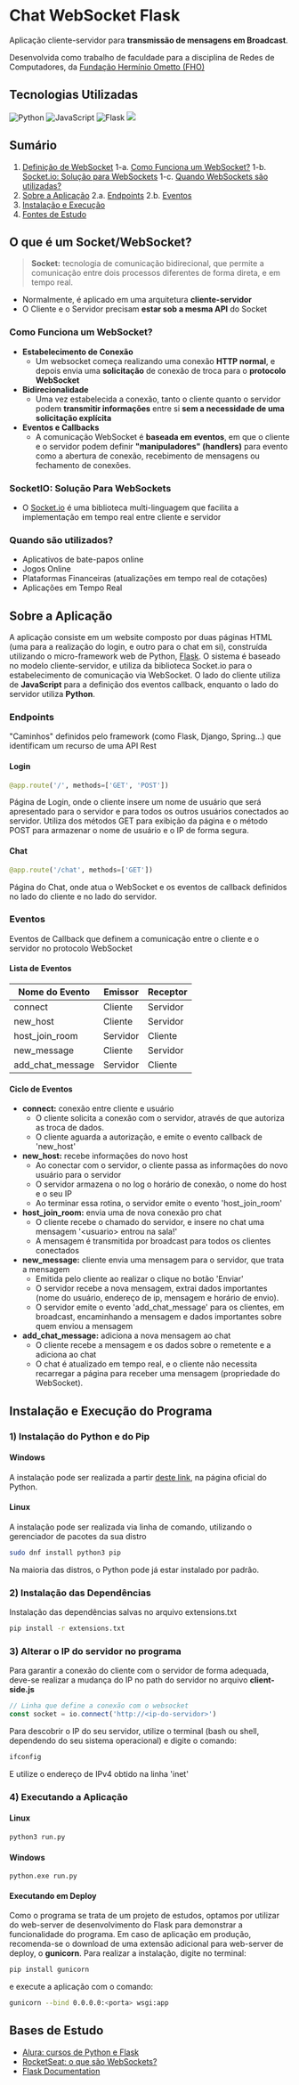 # Chat WebSocket Flask

Aplicação cliente-servidor para **transmissão de mensagens em Broadcast**.

Desenvolvida como trabalho de faculdade para a disciplina de Redes de Computadores, da [Fundação Hermínio Ometto (FHO)](www.fho.edu.br)

## Tecnologias Utilizadas

![Python](https://img.shields.io/badge/python-3670A0?style=for-the-badge&logo=python&logoColor=ffdd54)
![JavaScript](https://img.shields.io/badge/javascript-%23323330.svg?style=for-the-badge&logo=javascript&logoColor=%23F7DF1E)
![Flask](https://img.shields.io/badge/flask-%23000.svg?style=for-the-badge&logo=flask&logoColor=white)
<img src="https://img.shields.io/badge/Socket.io-black?style=for-the-badge&logo=socket.io&badgeColor=010101">



## Sumário

1) [Definição de WebSocket](#o-que-é-um-websocket)
    1-a. [Como Funciona um WebSocket?](#como-funciona-um-websocket)
    1-b. [Socket.io: Solução para WebSockets](#socketio-solução-para-websockets)
    1-c. [Quando WebSockets são utilizadas?](#quando-são-utilizados)
2) [Sobre a Aplicação](#sobre-a-aplicação)
    2.a. [Endpoints](#endpoints)
    2.b. [Eventos](#eventos)
3) [Instalação e Execução](#instalação-e-execução-do-programa)
4) [Fontes de Estudo](#bases-de-estudo)

## O que é um Socket/WebSocket?
> **Socket:** tecnologia de comunicação bidirecional, que permite a comunicação entre dois processos diferentes de forma direta, e em tempo real.
- Normalmente, é aplicado em uma arquitetura **cliente-servidor**
- O Cliente e o Servidor precisam **estar sob a mesma API** do Socket

### Como Funciona um WebSocket?

- **Estabelecimento de Conexão**
    - Um websocket começa realizando uma conexão **HTTP normal**, e depois envia uma **solicitação** de conexão de troca para o **protocolo WebSocket** 
- **Bidirecionalidade**
    - Uma vez estabelecida a conexão, tanto o cliente quanto o servidor podem **transmitir informações** entre si **sem a necessidade de uma solicitação explícita**
- **Eventos e Callbacks**
    - A comunicação WebSocket é **baseada em eventos**, em que o cliente e o servidor podem definir **"manipuladores" (handlers)** para evento como a abertura de conexão, recebimento de mensagens ou fechamento de conexões.


### SocketIO: Solução Para WebSockets

- O [Socket.io](https://socket.io/) é uma biblioteca multi-linguagem que facilita a implementação em tempo real entre cliente e servidor

### Quando são utilizados?

- Aplicativos de bate-papos online
- Jogos Online 
- Plataformas Financeiras (atualizações em tempo real de cotações)
- Aplicações em Tempo Real

## Sobre a Aplicação
A aplicação consiste em um website composto por duas páginas HTML (uma para a realização do login, e outro para o chat em si), construída utilizando o micro-framework web de Python, [Flask](https://flask.palletsprojects.com/en/stable/).
O sistema é baseado no modelo cliente-servidor, e utiliza da biblioteca Socket\.io para o estabelecimento de comunicação via WebSocket. O lado do cliente utiliza de **JavaScript** para a definição dos eventos callback, enquanto o lado do servidor utiliza **Python**.

### Endpoints
"Caminhos" definidos pelo framework (como Flask, Django, Spring...) que identificam um recurso de uma API Rest

#### Login
```python
@app.route('/', methods=['GET', 'POST'])
```
Página de Login, onde o cliente insere um nome de usuário que será apresentado para o servidor e para todos os outros usuários conectados ao servidor.
Utiliza dos métodos GET para exibição da página e o método POST para armazenar o nome de usuário e o IP de forma segura.

#### Chat
```python
@app.route('/chat', methods=['GET'])
```
Página do Chat, onde atua o WebSocket e os eventos de callback definidos no lado do cliente e no lado do servidor.


### Eventos
Eventos de Callback que definem a comunicação entre o cliente e o servidor no protocolo WebSocket

#### Lista de Eventos

| Nome do Evento | Emissor  | Receptor  |
| -------------- | ------   | --------  |
| connect        | Cliente  | Servidor  |
| new_host       | Cliente  | Servidor  |
| host_join_room | Servidor | Cliente   |
| new_message    | Cliente  | Servidor  |
| add_chat_message | Servidor | Cliente |

#### Ciclo de Eventos

- **connect:** conexão entre cliente e usuário 
    - O cliente solicita a conexão com o servidor, através de que autoriza as troca de dados.
    - O cliente aguarda a autorização, e emite o evento callback de 'new_host'
- **new_host:** recebe informações do novo host
    - Ao conectar com o servidor, o cliente passa as informações do novo usuário para o servidor
    - O servidor armazena o no log o horário de conexão, o nome do host e o seu IP
    - Ao terminar essa rotina, o servidor emite o evento 'host_join_room'
- **host_join_room:** envia uma de nova conexão pro chat
    - O cliente recebe o chamado do servidor, e insere no chat uma mensagem '\<usuario> entrou na sala!'
    - A mensagem é transmitida por broadcast para todos os clientes conectados
- **new_message:** cliente envia uma mensagem para o servidor, que trata a mensagem
    - Emitida pelo cliente ao realizar o clique no botão 'Enviar'
    - O servidor recebe a nova mensagem, extrai dados importantes (nome do usuário, endereço de ip, mensagem e horário de envio).
    - O servidor emite o evento 'add_chat_message' para os clientes, em broadcast, encaminhando a mensagem e dados importantes sobre quem enviou a mensagem
- **add_chat_message:** adiciona a nova mensagem ao chat
    - O cliente recebe a mensagem e os dados sobre o remetente e a adiciona ao chat
    - O chat é atualizado em tempo real, e o cliente não necessita recarregar a página para receber uma mensagem (propriedade do WebSocket).

## Instalação e Execução do Programa

### 1) Instalação do Python e do Pip

#### Windows

A instalação pode ser realizada a partir [deste link](), na página oficial do Python.

#### Linux

A instalação pode ser realizada via linha de comando, utilizando o gerenciador de pacotes da sua distro

```bash
sudo dnf install python3 pip
```

Na maioria das distros, o Python pode já estar instalado por padrão.

### 2) Instalação das Dependências

Instalação das dependências salvas no arquivo extensions.txt

```bash
pip install -r extensions.txt
```

### 3) Alterar o IP do servidor no programa

Para garantir a conexão do cliente com o servidor de forma adequada, deve-se realizar a mudança do IP no path do servidor no arquivo **client-side.js** 

```javascript
// Linha que define a conexão com o websocket
const socket = io.connect('http://<ip-do-servidor>')
```

Para descobrir o IP do seu servidor, utilize o terminal (bash ou shell, dependendo do seu sistema operacional) e digite o comando:

```bash
ifconfig
```

E utilize o endereço de IPv4 obtido na linha 'inet'

### 4) Executando a Aplicação

#### Linux
```bash
python3 run.py
```

#### Windows
```shell
python.exe run.py
```
#### Executando em Deploy

Como o programa se trata de um projeto de estudos, optamos por utilizar do web-server de desenvolvimento do Flask para demonstrar a funcionalidade do programa.
Em caso de aplicação em produção, recomenda-se o download de uma extensão adicional para web-server de deploy, o **gunicorn**.
Para realizar a instalação, digite no terminal:

```bash
pip install gunicorn
```

e execute a aplicação com o comando:

```bash
gunicorn --bind 0.0.0.0:<porta> wsgi:app
```

## Bases de Estudo

- [Alura: cursos de Python e Flask](https://alura.com.br)
- [RocketSeat: o que são WebSockets?](https://www.rocketseat.com.br/blog/artigos/post/web-socket-o-que-e-e-como-usar)
- [Flask Documentation](https://flask.palletsprojects.com/en/stable/)